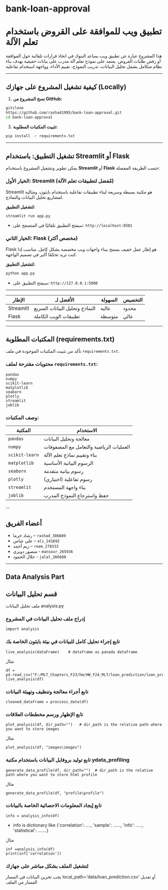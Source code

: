 # bank-loan-approval

# تطبيق ويب للموافقة على القروض باستخدام تعلم الآلة

هذا المشروع عبارة عن تطبيق ويب يساعد البنوك في اتخاذ قرارات تلقائية حول الموافقة أو رفض طلبات القروض. يعتمد على نموذج تعلم آلة مدرب على بيانات حقيقية بهدف بناء نظام متكامل يشمل تحليل البيانات، تدريب النموذج، تقييم الأداء، وواجهة استخدام تفاعلية

---

## كيفية تشغيل المشروع على جهازك (Locally)

1. **نسخ المشروع من GitHub:**

```bash
gitclone
https://github.com/rashad1995/bank-loan-approval.git
cd bank-loan-approval
```
3. **تثبيت المكتبات المطلوبة:**
```bash
pip install -r requirements.txt
```
---

## تشغيل التطبيق: باستخدام Streamlit أو Flask

يمكن تطوير وتشغيل المشروع باستخدام **Streamlit** أو **Flask** حسب الطريقة المفضلة:

### الخيار الأول: Streamlit (مُفضل لتطبيقات تعلم الآلة)

Streamlit هو مكتبة بسيطة وسريعة لبناء تطبيقات تفاعلية باستخدام بايثون، ومثالية لمشاريع تحليل البيانات والنماذج.

**لتشغيل التطبيق:**

```bash
streamlit run app.py
```

- سيفتح التطبيق تلقائيًا في المتصفح على: `http://localhost:8501`

### الخيار الثاني: Flask (مخصص أكثر)

Flask هو إطار عمل خفيف يسمح ببناء واجهات ويب مخصصة بشكل كامل. مناسب إذا كنت تريد تحكمًا أكبر في تصميم الواجهة.

**لتشغيل التطبيق:**

```bash
python app.py
```

- سيفتح التطبيق على: `http://127.0.0.1:5000`

---

| الإطار      | الأفضل لـ                         | السهولة      | التخصيص        |
|-------------|----------------------------------|--------------|----------------|
| Streamlit   | النماذج وتحليل البيانات السريع     | عالية         | محدود           |
| Flask       | تطبيقات الويب الكاملة              | متوسطة        | عالي            |

---

## المكتبات المطلوبة (requirements.txt)

تأكد من تثبيت المكتبات الموجودة في ملف `requirements.txt`.

### محتويات مقترحة لملف `requirements.txt`:

```
pandas
numpy
scikit-learn
matplotlib
seaborn
plotly
streamlit
joblib
```

### وصف المكتبات:

| المكتبة         | الاستخدام                                       |
|------------------|------------------------------------------------|
| `pandas`         | معالجة وتحليل البيانات                         |
| `numpy`          | العمليات الرياضية والتعامل مع المصفوفات        |
| `scikit-learn`   | بناء وتقييم نماذج تعلم الآلة                   |
| `matplotlib`     | الرسوم البيانية الأساسية                        |
| `seaborn`        | رسوم بيانية متقدمة                             |
| `plotly`         | رسوم تفاعلية (اختياري)                         |
| `streamlit`      | بناء واجهة المستخدم                             |
| `joblib`         | حفظ واسترجاع النموذج المدرب                     |

--
## أعضاء الفريق

- رشاد خرما – `rashad_306889`  
- علي عباس – `ali_241692`  
- ريم أحمد – `reem_278333`
- منصور دويري - `mansour_265936`
- جلال الحمود   - `jalal_266688`


-------------------------------------------------------------------------------------------------------------



## Data Analysis Part
## قسم تحليل البيانات
ملف تحليل البيانات analysis.py
### إدراج ملف تحليل البيانات في المشروع
```
import analysis
```
### تابع إجراء تحليل كامل للبيانات في بيئة بايثون الخاصة بك
```
live_analysis(dataFrame)    # dataframe as panada dataframe 
```
مثال
```
df = pd.read_csv("F:/MLT_Chapters_F23/hm/HW_F24_MLT/loan_prediction/loan_prediction.csv")
live_analysis(df)
```

### تابع أجراء معالجة وتنظيف وتهيئة البيانات 
```
cleaned_dataframe = proccess_data(df)
```


### تابع الإظهار ورسم مخططات العلاقات
```
plot_analysis(df, dir_path="")   # dir_path is the relative path where you want to store images
```
مثال
```
plot_analysis(df, "images\images")
```

### تابع توليد بروفايل البيانات باستخدام مكتبة ydata_profiling
```
generate_data_profile(df, dir_path="")  # dir_path is the relative path where you want to store html profile
```
مثال
```
generate_data_profile(df, "profile\profile")
```

### تابع إيجاد المعلومات الاحصائية الخاصة بالبيانات
```
info = analysis_info(df)
```
- info is dictionary like {'correlation':....., 'sample': ......, 'info': ....., 'statistical': .......}

مثال
```
inf =analysis_info(df)
print(inf['correlation'])
```

### لتشغيل الملف بشكل مباشر على جهازك 
يجب تخزين البيانات في المسار local_path='data/loan_prediction.csv'
أو تعديل المسار من الملف
